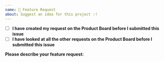 ```yaml
---
name: 🚀 Feature Request
about: Suggest an idea for this project 💡!
---
```


<!-- ⚠️ If you do not respect this template your issue will be closed. -->

<!-- ⚠️ Make sure to browse the opened and closed issues before submitting your issue. -->

<!--
Please also submit your idea on the Strapi Product Board:
https://portal.productboard.com/strapi/tabs/2-under-consideration/submit-idea

If your request on the product board is accepted this feature request issue will be closed,
but will still accept public discussion.
-->

- [ ] **I have created my request on the Product Board before I submitted this issue**
- [ ] **I have looked at all the other requests on the Product Board before I submitted this issue**

**Please describe your feature request:**
